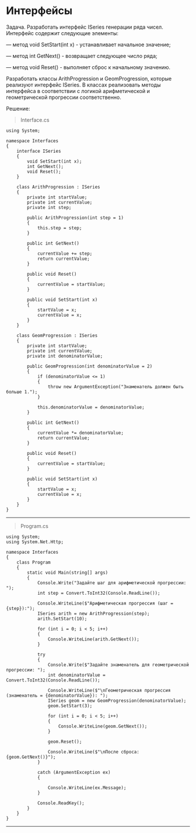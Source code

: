 # Интерфейсы

Задача. Разработать интерфейс ISeries генерации ряда чисел. Интерфейс содержит следующие элементы:

— метод void SetStart(int x) - устанавливает начальное значение;

— метод int GetNext() - возвращает следующее число ряда;

— метод void Reset() - выполняет сброс к начальному значению.

Разработать классы ArithProgression и GeomProgression, которые реализуют интерфейс ISeries. В классах реализовать методы интерфейса в соответствии с логикой арифметической и геометрической прогрессии соответственно.

Решение:
> Interface.cs
```
using System;

namespace Interfaces
{
    interface ISeries
    {
        void SetStart(int x);
        int GetNext();
        void Reset();
    }

    class ArithProgression : ISeries
    {
        private int startValue;
        private int currentValue;
        private int step;

        public ArithProgression(int step = 1)
        {
            this.step = step;
        }

        public int GetNext()
        {
            currentValue += step;
            return currentValue;
        }

        public void Reset()
        {
            currentValue = startValue;
        }

        public void SetStart(int x)
        {
            startValue = x;
            currentValue = x;
        }
    }

    class GeomProgression : ISeries
    {
        private int startValue;
        private int currentValue;
        private int denominatorValue;

        public GeomProgression(int denominatorValue = 2)
        {
            if (denominatorValue <= 1)
            {
                throw new ArgumentException("Знаменатель должен быть больше 1.");
            }

            this.denominatorValue = denominatorValue;
        }

        public int GetNext()
        {
            currentValue *= denominatorValue;
            return currentValue;
        }

        public void Reset()
        {
            currentValue = startValue;
        }

        public void SetStart(int x)
        {
            startValue = x;
            currentValue = x;
        }
    }
}
```
___
> Program.cs
```
using System;
using System.Net.Http;

namespace Interfaces
{
    class Program
    {
        static void Main(string[] args)
        {
            Console.Write("Задайте шаг для арифметической прогрессии: ");
            int step = Convert.ToInt32(Console.ReadLine());

            Console.WriteLine($"Арифметическая прогрессия (шаг = {step}):");
            ISeries arith = new ArithProgression(step);
            arith.SetStart(10);

            for (int i = 0; i < 5; i++)
            {
                Console.WriteLine(arith.GetNext());
            }

            try
            {
                Console.Write($"Задайте знаменатель для геометрической прогрессии: ");
                int denominatorValue = Convert.ToInt32(Console.ReadLine());

                Console.WriteLine($"\nГеометрическая прогрессия (знаменатель = {denominatorValue}): ");
                ISeries geom = new GeomProgression(denominatorValue);
                geom.SetStart(3);

                for (int i = 0; i < 5; i++)
                {
                    Console.WriteLine(geom.GetNext());
                }

                geom.Reset();

                Console.WriteLine($"\nПосле сброса: {geom.GetNext()}");
            }

            catch (ArgumentException ex)
            {

                Console.WriteLine(ex.Message);
            }

            Console.ReadKey();
        }
    }
}

```
___
